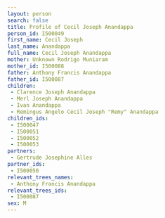 ```yaml
---
layout: person
search: false
title: Profile of Cecil Joseph Anandappa
person_id: I500049
first_name: Cecil Joseph
last_name: Anandappa
full_name: Cecil Joseph Anandappa
mother: Unknown Rodrigo Muniaram
mother_id: I500088
father: Anthony Francis Anandappa
father_id: I500087
children:
 - Clarence Joseph Anandappa
 - Merl Joseph Anandappa
 - Ivan Anandappa
 - Remingus Angelo Cecil Joseph "Remy" Anandappa
children_ids:
 - I500047
 - I500051
 - I500052
 - I500053
partners:
 - Gertrude Josephine Alles
partner_ids:
 - I500050
relevant_trees_names:
 - Anthony Francis Anandappa
relevant_trees_ids:
 - I500087
sex: M
---
```


